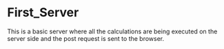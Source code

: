 # First_Server
This is a basic server where all the calculations are being executed on the server side  and the post request is sent to the browser.
